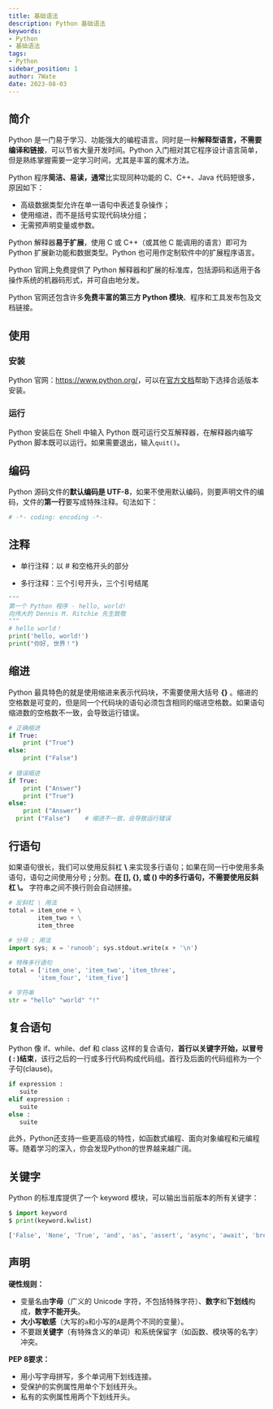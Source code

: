 ```yaml
---
title: 基础语法
description: Python 基础语法
keywords:
- Python 
- 基础语法
tags:
- Python
sidebar_position: 1
author: 7Wate
date: 2023-08-03
---
```


## 简介

Python 是一门易于学习、功能强大的编程语言。同时是一种**解释型语言，不需要编译和链接**，可以节省大量开发时间。Python 入门相对其它程序设计语言简单，但是熟练掌握需要一定学习时间，尤其是丰富的魔术方法。

Python 程序**简洁、易读，通常**比实现同种功能的 C、C++、Java 代码短很多，原因如下：

- 高级数据类型允许在单一语句中表述复杂操作；
- 使用缩进，而不是括号实现代码块分组；
- 无需预声明变量或参数。

Python 解释器**易于扩展**，使用 C 或 C++（或其他 C 能调用的语言）即可为 Python 扩展新功能和数据类型。Python 也可用作定制软件中的扩展程序语言。

Python 官网上免费提供了 Python 解释器和扩展的标准库，包括源码和适用于各操作系统的机器码形式，并可自由地分发。

Python 官网还包含许多**免费丰富的第三方 Python 模块**、程序和工具发布包及文档链接。

## 使用

### 安装

Python 官网：<https://www.python.org/>，可以在[官方文档](https://docs.python.org/)帮助下选择合适版本安装。

### 运行

Python 安装后在 Shell 中输入 Python 既可运行交互解释器，在解释器内编写 Python 脚本既可以运行。如果需要退出，输入`quit()`。

## 编码

Python 源码文件的**默认编码是 UTF-8**，如果不使用默认编码，则要声明文件的编码，文件的**第一行**要写成特殊注释。句法如下：

```python
# -*- coding: encoding -*-
```

## 注释

- 单行注释：以 # 和空格开头的部分

- 多行注释：三个引号开头，三个引号结尾

```python
"""
第一个 Python 程序 - hello, world!
向伟大的 Dennis M. Ritchie 先生致敬
"""
# hello world！
print('hello, world!')
print("你好, 世界！")
```

## 缩进

Python 最具特色的就是使用缩进来表示代码块，不需要使用大括号 **{}** 。缩进的空格数是可变的，但是同一个代码块的语句必须包含相同的缩进空格数。如果语句缩进数的空格数不一致，会导致运行错误。

```python
# 正确缩进
if True:
    print ("True")
else:
    print ("False")
    
# 错误缩进
if True:
    print ("Answer")
    print ("True")
else:
    print ("Answer")
  print ("False")    # 缩进不一致，会导致运行错误
```

## 行语句

如果语句很长，我们可以使用反斜杠 **\\** 来实现多行语句；如果在同一行中使用多条语句，语句之间使用分号 **;** 分割。**在 [], {}, 或 () 中的多行语句，不需要使用反斜杠 \\。** 字符串之间不换行则会自动拼接。

```python
# 反斜杠 \ 用法
total = item_one + \
        item_two + \
        item_three
        
# 分号 ; 用法
import sys; x = 'runoob'; sys.stdout.write(x + '\n')

# 特殊多行语句
total = ['item_one', 'item_two', 'item_three',
        'item_four', 'item_five']

# 字符串
str = "hello" "world" "!"
```

## 复合语句

Python 像 if、while、def 和 class 这样的复合语句，**首行以关键字开始，以冒号( : )结束**，该行之后的一行或多行代码构成代码组。首行及后面的代码组称为一个子句(clause)。

```python
if expression : 
   suite
elif expression : 
   suite 
else : 
   suite
```

此外，Python还支持一些更高级的特性，如函数式编程、面向对象编程和元编程等。随着学习的深入，你会发现Python的世界越来越广阔。

## 关键字

Python 的标准库提供了一个 keyword 模块，可以输出当前版本的所有关键字：

```python
$ import keyword
$ print(keyword.kwlist)

['False', 'None', 'True', 'and', 'as', 'assert', 'async', 'await', 'break', 'class', 'continue', 'def', 'del', 'elif', 'else', 'except', 'finally', 'for', 'from', 'global', 'if', 'import', 'in', 'is', 'lambda', 'nonlocal', 'not', 'or', 'pass', 'raise', 'return', 'try', 'while', 'with', 'yield']
```

## 声明

**硬性规则：**

- 变量名由**字母**（广义的 Unicode 字符，不包括特殊字符）、**数字**和**下划线**构成，**数字不能开头**。
- **大小写敏感**（大写的`a`和小写的`A`是两个不同的变量）。
- 不要跟**关键字**（有特殊含义的单词）和系统保留字（如函数、模块等的名字）冲突。

**PEP 8要求：**

- 用小写字母拼写，多个单词用下划线连接。
- 受保护的实例属性用单个下划线开头。
- 私有的实例属性用两个下划线开头。
